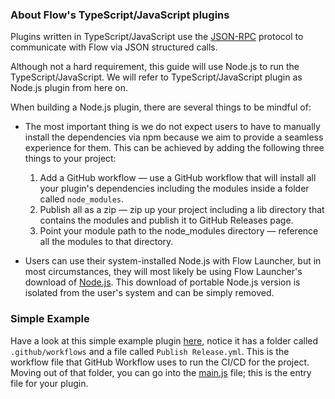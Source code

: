 ### About Flow's TypeScript/JavaScript plugins

Plugins written in TypeScript/JavaScript use the [JSON-RPC](https://flow-launcher.github.io/docs/#/json-rpc) protocol to communicate with Flow via JSON structured calls.

Although not a hard requirement, this guide will use Node.js to run the TypeScript/JavaScript. We will refer to TypeScript/JavaScript plugin as Node.js plugin from here on.

When building a Node.js plugin, there are several things to be mindful of:

* The most important thing is we do not expect users to have to manually install the dependencies via npm because we aim to provide a seamless experience for them. This can be achieved by adding the following three things to your project:
    1. Add a GitHub workflow — use a GitHub workflow that will install all your plugin's dependencies including the modules inside a folder called `node_modules`.
    2. Publish all as a zip — zip up your project including a lib directory that contains the modules and publish it to GitHub Releases page.
    3. Point your module path to the node_modules directory — reference all the modules to that directory.

* Users can use their system-installed Node.js with Flow Launcher, but in most circumstances, they will most likely be using Flow Launcher's download of [Node.js](https://nodejs.org/dist/v16.18.0/node-v16.18.0-win-x64.zip). This download of portable Node.js version is isolated from the user's system and can be simply removed.

### Simple Example
Have a look at this simple example plugin [here](https://github.com/Flow-Launcher/Flow.Launcher.Plugin.HelloWorldNodeJS), notice it has a folder called `.github/workflows` and a file called `Publish Release.yml`. This is the workflow file that GitHub Workflow uses to run the CI/CD for the project. Moving out of that folder, you can go into the [main.js](https://github.com/Flow-Launcher/Flow.Launcher.Plugin.HelloWorldNodeJS/blob/main/main.js) file; this is the entry file for your plugin.
